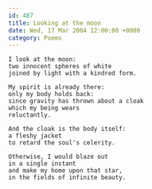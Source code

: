```yaml
---
id: 487
title: Looking at the moon
date: Wed, 17 Mar 2004 12:00:00 +0000
category: Poems
---
```


    I look at the moon:  
    two innocent spheres of white  
    joined by light with a kindred form.

    My spirit is already there:  
    only my body holds back:  
    since gravity has thrown about a cloak  
    which my being wears  
    reluctantly.

    And the cloak is the body itself:  
    a fleshy jacket  
    to retard the soul's celerity.

    Otherwise, I would blaze out  
    in a single instant  
    and make my home upon that star,  
    in the fields of infinite beauty.


